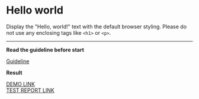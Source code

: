 # Hello world

Display the "Hello, world!" text with the default browser styling. Please do not 
use any enclosing tags like `<h1>` or `<p>`.
___

**Read the guideline before start**

[Guideline](https://mate-academy.github.io/layout_task-guideline/)

**Result**

[DEMO LINK](https://natanua.github.io/layout_hello-world/) <br>
[TEST REPORT LINK](https://natanua.github.io/layout_hello-world/report/html_report/)
